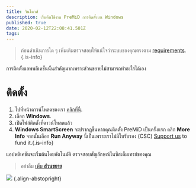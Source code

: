 ```yaml
---
title: วินโดวส์
description: เริ่มต้นใช้งาน PreMiD การติดตั้งบน Windows
published: true
date: 2020-02-12T22:08:41.501Z
tags:
---
```


> ก่อนดำเนินการใด ๆ เพิ่มเติมตรวจสอบให้แน่ใจว่าระบบของคุณตรงตาม [requirements](/install/requirements).{.is-info}

การติดตั้งแอพพลิเคชั่นนั้นสำคัญมากเพราะส่วนขยายไม่สามารถทำอะไรได้เอง

# ติดตั้ง
1. ไปที่หน้าดาวน์โหลดของเรา [คลิกที่นี่](https://premid.app/downloads).
2. เลือก **Windows**.
3. เปิดไฟล์ติดตั้งที่ดาวน์โหลดแล้ว
4. **Windows SmartScreen** จะปรากฏขึ้นหากคุณติดตั้ง PreMiD เป็นครั้งแรก คลิก **More Info** จากนั้นเลือก **Run Anyway** นี่เป็นเพราะเราไม่มีใบรับรอง (CSC) [Support us](https://www.patreon.com/Timeraa) to fund it.{.is-info}

แอปพลิเคชันจะเริ่มต้นโดยอัตโนมัติ ตรวจสอบสัญลักษณ์ในซิสเต็มเทรย์ของคุณ

> อย่าลืม [เพิ่ม **ส่วนขยาย**](/install)

![](https://a.icons8.com/djxbtnYm/GBjHDS/svg.svg) {.align-abstopright}